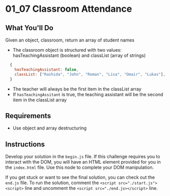 # 01_07 Classroom Attendance

## What You'll Do

Given an object, classroom, return an array of student names

- The classroom object is structured with two values: hasTeachingAssistant (boolean) and classList (array of strings)

```js
  {
    hasTeachingAssistant: false,
    classList: ["Rashida", "John", "Roman", "Lisa", "Omair", "Lukas"],
  }
```

- The teacher will always be the first item in the classList array
- If `hasTeachingAssitant` is true, the teaching assistant will be the second item in the classList array

## Requirements

- Use object and array destructuring

## Instructions

Develop your solution in the `begin.js` file. If this challenge requires you to interact with the DOM, you will have an HTML element provided for you in the `index.html` file. Use this node to complete your DOM manipulation.

If you get stuck or want to see the final solution, you can check out the `end.js` file. To run the solution, comment the `<script src="./start.js"><script>` line and uncomment the `<script src="./end.js></script>` line.
